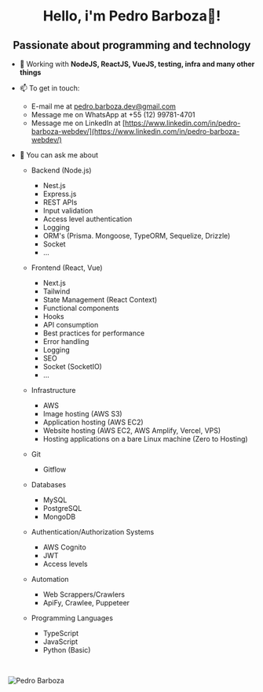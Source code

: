 <h1 align='center'>Hello, i'm Pedro Barboza👋!</h1>
<h2 align='center'>Passionate about programming and technology
</h2>

- 🌱 Working with **NodeJS, ReactJS, VueJS, testing, infra and many other things**
- 📫 To get in touch:
  - E-mail me at pedro.barboza.dev@gmail.com
  - Message me on WhatsApp at +55 (12) 99781-4701
  - Message me on LinkedIn at [https://www.linkedin.com/in/pedro-barboza-webdev/](https://www.linkedin.com/in/pedro-barboza-webdev/)

- 💬 You can ask me about
    
    - Backend (Node.js)
        - Nest.js
        - Express.js
        - REST APIs
        - Input validation
        - Access level authentication
        - Logging
        - ORM's (Prisma. Mongoose, TypeORM, Sequelize, Drizzle)
        - Socket
        - ...
    
    - Frontend (React, Vue)
        - Next.js
        - Tailwind
        - State Management (React Context)
        - Functional components
        - Hooks
        - API consumption
        - Best practices for performance
        - Error handling
        - Logging
        - SEO
        - Socket (SocketIO)
        - ...
    
    - Infrastructure
        - AWS
        - Image hosting (AWS S3)
        - Application hosting (AWS EC2)
        - Website hosting (AWS EC2, AWS Amplify, Vercel, VPS)
        - Hosting applications on a bare Linux machine (Zero to Hosting)
    
    - Git
        - Gitflow
    
    - Databases
        - MySQL
        - PostgreSQL 
        - MongoDB

    - Authentication/Authorization Systems
        - AWS Cognito 
        - JWT
        - Access levels
    
    - Automation
        - Web Scrappers/Crawlers
        - ApiFy, Crawlee, Puppeteer
    
    - Programming Languages
        - TypeScript
        - JavaScript
        - Python (Basic)

<p>&nbsp;</p>
<img align="center" src="https://github-readme-stats.vercel.app/api/top-langs/?username=peterbarboza&layout=compact&theme=midnight-purple" alt="Pedro Barboza"/>
